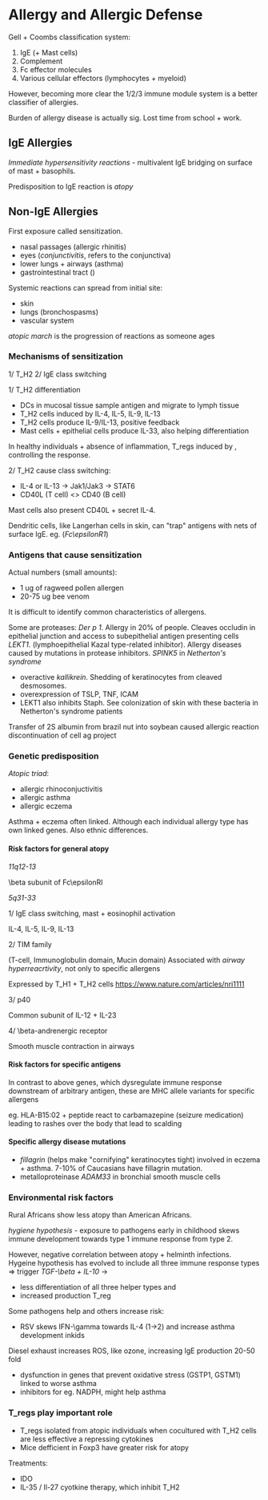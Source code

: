 Allergy and Allergic Defense
===

Gell + Coombs classification system:

1. IgE (+ Mast cells)
2. Complement
3. Fc effector molecules
4. Various cellular effectors (lymphocytes + myeloid)

However, becoming more clear the 1/2/3 immune module system is a better
classifier of allergies.

Burden of allergy disease is actually sig. Lost time from school + work.

## IgE Allergies

*Immediate hypersensitivity reactions* - multivalent IgE bridging on surface of
mast + basophils.

Predisposition to IgE reaction is *atopy*

## Non-IgE Allergies

First exposure called sensitization.

- nasal passages (allergic rhinitis)
- eyes (*conjunctivitis*, refers to the conjunctiva)
- lower lungs + airways (asthma)
- gastrointestinal tract ()

Systemic reactions can spread from initial site:

- skin
- lungs (bronchospasms)
- vascular system

*atopic march* is the progression of reactions as someone ages

### Mechanisms of sensitization

1/ T_H2
2/ IgE class switching

1/ T_H2 differentiation

- DCs in mucosal tissue sample antigen and migrate to lymph tissue
- T_H2 cells induced by IL-4, IL-5, IL-9, IL-13
- T_H2 cells produce IL-9/IL-13, positive feedback
- Mast cells + epithelial cells produce IL-33, also helping differentiation

In healthy individuals + absence of inflammation, T_regs induced by ,
controlling the response.

2/ T_H2 cause class switching:

- IL-4 or IL-13 -> Jak1/Jak3 -> STAT6
- CD40L (T cell) <> CD40 (B cell)

Mast cells also present CD40L + secret IL-4.

Dendritic cells, like Langerhan cells in skin, can "trap" antigens with nets of
surface IgE. eg. (*Fc\epsilonR1*)

### Antigens that cause sensitization

Actual numbers (small amounts):
- 1 ug of ragweed pollen allergen
- 20-75 ug bee venom

It is difficult to identify common characteristics of allergens.

Some are proteases:
*Der p 1*. Allergy in 20% of people. Cleaves occludin in epithelial junction
and access to subepithelial antigen presenting cells
*LEKT1*. (lymphoepithelial Kazal type-related inhibitor). Allergy diseases caused by mutations in protease inhibitors. *SPINK5* in *Netherton's syndrome*
- overactive _kallikrein_. Shedding of keratinocytes from cleaved desmosomes.
- overexpression of TSLP, TNF, ICAM
- LEKT1 also inhibits Staph. See colonization of skin with these bacteria in Netherton's syndrome patients

Transfer of 2S albumin from brazil nut into soybean caused allergic reaction
discontinuation of cell ag project

### Genetic predisposition

*Atopic triad*:
- allergic rhinoconjuctivitis
- allergic asthma
- allergic eczema

Asthma + eczema often linked. Although each individual allergy type has own
linked genes. Also ethnic differences.

#### Risk factors for general atopy

*11q12-13*

\beta subunit of Fc\epsilonRI

*5q31-33*

1/ IgE class switching, mast + eosinophil activation

IL-4, IL-5, IL-9, IL-13

2/ TIM family

(T-cell, Immunoglobulin domain, Mucin domain) 
Associated with _airway hyperreacrtivity_, not only to specific allergens

Expressed by T_H1 + T_H2 cells
https://www.nature.com/articles/nri1111

3/ p40

Common subunit of IL-12 + IL-23

4/ \beta-andrenergic receptor

Smooth muscle contraction in airways

#### Risk factors for specific antigens

In contrast to above genes, which dysregulate immune response downstream of
arbitrary antigen, these are MHC allele variants for specific allergens

eg. HLA-B15:02 + peptide react to carbamazepine (seizure medication) leading to
rashes over the body that lead to scalding

#### Specific allergy disease mutations

- *fillagrin* (helps make "cornifying" keratinocytes tight) involved in eczema +
asthma. 7-10% of Caucasians have fillagrin mutation.
- metalloproteinase *ADAM33* in bronchial smooth muscle cells

### Environmental risk factors

Rural Africans show less atopy than American Africans.

*hygiene hypothesis* - exposure to pathogens early in childhood skews immune
development towards type 1 immune response from type 2.

However, negative correlation between atopy + helminth infections. Hygeine
hypothesis has evolved to include all three immune response types => trigger
*TGF-\beta + IL-10* -> 
* less differentiation of all three helper types and
* increased production T_reg 

Some pathogens help and others increase risk:

- RSV skews IFN-\gamma towards IL-4 (1->2) and increase asthma development
inkids

Diesel exhaust increases ROS, like ozone, increasing IgE production 20-50
fold
- dysfunction in genes that prevent oxidative stress (GSTP1, GSTM1) linked to
worse asthma
- inhibitors for eg. NADPH, might help asthma

### T_regs play important role

- T_regs isolated from atopic individuals when cocultured with T_H2 cells are
less effective a repressing cytokines
- Mice defficient in Foxp3 have greater risk for atopy

Treatments:

- IDO
- IL-35 / Il-27 cyotkine therapy, which inhibit T_H2

